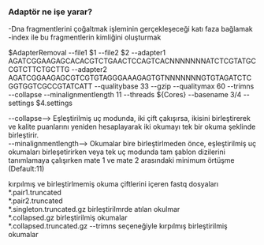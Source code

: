 ### Adaptör ne işe yarar?

-Dna fragmentlerini çoğaltmak işleminin gerçekleşeceği katı faza bağlamak \
-index ile bu fragmentlerin kimliğini oluşturmak 

$AdapterRemoval --file1 $1 --file2 $2 --adapter1 AGATCGGAAGAGCACACGTCTGAACTCCAGTCACNNNNNNNATCTCGTATGCCGTCTTCTGCTTG --adapter2 AGATCGGAAGAGCGTCGTGTAGGGAAAGAGTGTNNNNNNNGTGTAGATCTCGGTGGTCGCCGTATCATT --qualitybase 33 --gzip --qualitymax 60 --trimns --collapse --minalignmentlength 11 --threads ${Cores} --basename $3/$4 --settings $4.settings


--collapse--> Eşleştirilmiş uç modunda, iki çift çakışırsa, ikisini birleştirerek ve kalite puanlarını yeniden hesaplayarak iki okumayı tek bir okuma şeklinde birleştirir.\
--minalignmentlength--> Okumalar bire birleştirlmeden önce, eşleştirilmiş uç okumaları birleşetirirken veya tek uç modunda tam şablon dizilerini tanımlamaya çalışırken mate 1 ve mate 2 arasındaki minimum örtüşme (Default:11)

kırpılmış ve birleştirlmemiş okuma çiftlerini içeren fastq dosyaları \
*.pair1.truncated \
*.pair2.truncated \
*.singleton.truncated.gz birleştirilmrde atılan okulmar \
*.collapsed.gz birleştirilmiş okumalar \
*.collapsed.truncated.gz --trimns seçeneğiyle kırpılmış birleştirilmiş okumalar
